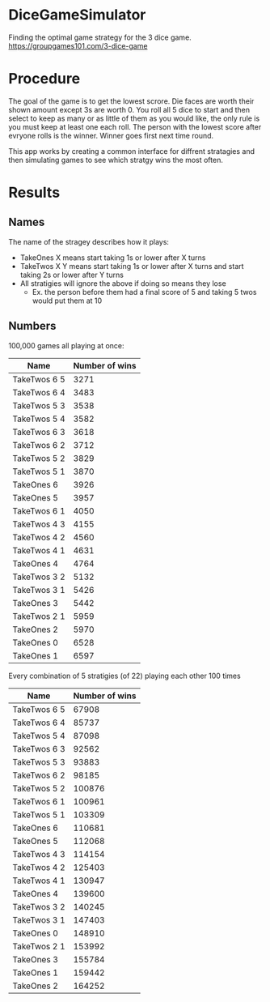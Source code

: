 # DiceGameSimulator
Finding the optimal game strategy for the 3 dice game. https://groupgames101.com/3-dice-game

# Procedure

The goal of the game is to get the lowest scrore. Die faces are worth their shown amount except 3s are worth 0. You roll all 5 dice to start and then select to keep as many or as little of them as you would like, the only rule is you must keep at least one each roll. The person with the lowest score after evryone rolls is the winner. Winner goes first next time round. 

This app works by creating a common interface for diffrent stratagies and then simulating games to see which stratgy wins the most often. 

# Results

## Names 

The name of the stragey describes how it plays:

* TakeOnes X means start taking 1s or lower after X turns
* TakeTwos X Y means start taking 1s or lower after X turns and start taking 2s or lower after Y turns
* All stratigies will ignore the above if doing so means they lose 
	* Ex. the person before them had a final score of 5 and taking 5 twos would put them at 10

## Numbers

100,000 games all playing at once:

|Name			|Number of wins|
|---------------|--------------|
|TakeTwos 6 5   | 3271         |
|TakeTwos 6 4   | 3483         |
|TakeTwos 5 3   | 3538         |
|TakeTwos 5 4   | 3582         |
|TakeTwos 6 3   | 3618         |
|TakeTwos 6 2   | 3712         |
|TakeTwos 5 2   | 3829         |
|TakeTwos 5 1   | 3870         |
|TakeOnes 6     | 3926         |
|TakeOnes 5     | 3957         |
|TakeTwos 6 1   | 4050         |
|TakeTwos 4 3   | 4155         |
|TakeTwos 4 2   | 4560         |
|TakeTwos 4 1   | 4631         |
|TakeOnes 4     | 4764         |
|TakeTwos 3 2   | 5132         |
|TakeTwos 3 1   | 5426         |
|TakeOnes 3     | 5442         |
|TakeTwos 2 1   | 5959         |
|TakeOnes 2     | 5970         |
|TakeOnes 0     | 6528         |
|TakeOnes 1     | 6597         |

Every combination of 5 stratigies (of 22) playing each other 100 times

|Name			|Number of wins|
|---------------|--------------|
|TakeTwos 6 5   | 67908        |
|TakeTwos 6 4   | 85737        |
|TakeTwos 5 4   | 87098        |
|TakeTwos 6 3   | 92562        |
|TakeTwos 5 3   | 93883        |
|TakeTwos 6 2   | 98185        |
|TakeTwos 5 2   | 100876       |
|TakeTwos 6 1   | 100961       |
|TakeTwos 5 1   | 103309       |
|TakeOnes 6     | 110681       |
|TakeOnes 5     | 112068       |
|TakeTwos 4 3   | 114154       |
|TakeTwos 4 2   | 125403       |
|TakeTwos 4 1   | 130947       |
|TakeOnes 4     | 139600       |
|TakeTwos 3 2   | 140245       |
|TakeTwos 3 1   | 147403       |
|TakeOnes 0     | 148910       |
|TakeTwos 2 1   | 153992       |
|TakeOnes 3     | 155784       |
|TakeOnes 1     | 159442       |
|TakeOnes 2     | 164252       |
